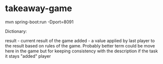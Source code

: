 # takeaway-game

mvn spring-boot:run -Dport=8091


Dictionary:

result - current result of the game
added - a value applied by last player to the result based on rules of the game. Probably better term could be move here in the game but for keeping consistency with the description if the task it stays "added"
player